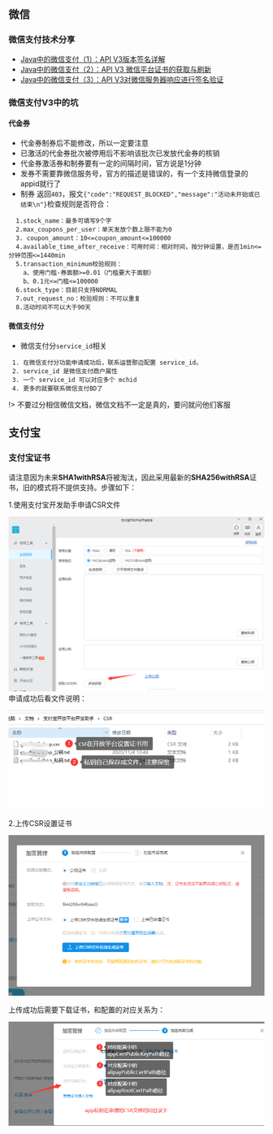 ## 微信
### 微信支付技术分享
- [Java中的微信支付（1）：API V3版本签名详解](https://mp.weixin.qq.com/s/iiTCr57FgbAb6s0P0hT-9Q)
- [Java中的微信支付（2）：API V3 微信平台证书的获取与刷新](https://mp.weixin.qq.com/s/O_YcnIRcl2MltElBupm3Hg)
- [Java中的微信支付（3）：API V3对微信服务器响应进行签名验证](https://mp.weixin.qq.com/s/cb2eTTRjHifNYUGpQETMCQ)
### 微信支付V3中的坑
#### 代金券
- 代金券制券后不能修改，所以一定要注意
- 已激活的代金券批次被停用后不影响该批次已发放代金券的核销 
- 代金券激活券和制券要有一定的间隔时间，官方说是1分钟
- 发券不需要靠微信服务号，官方的描述是错误的，有一个支持微信登录的appid就行了
- 制券 返回`403`，报文`{"code":"REQUEST_BLOCKED","message":"活动未开始或已结束\n"}`检查规则是否符合：
 ```
   1.stock_name：最多可填写9个字
   2.max_coupons_per_user：单天发放个数上限不能为0
   3. coupon_amount：10<=coupon_amount<=100000
   4.available_time_after_receive：可用时间：相对时间，按分钟设置，是否1min<=分钟范围<=1440min
   5.transaction_minimum校验规则：
     a、使用门槛-券面额>=0.01（门槛要大于面额）
     b、0.1元<=门槛<=100000
   6.stock_type：目前只支持NORMAL
   7.out_request_no：校验规则：不可以重复
   8.活动时间不可以大于90天 
 ```
#### 微信支付分
- 微信支付分`service_id`相关
```
 1. 在微信支付分功能申请成功后，联系运营那边配置 service_id。
 2. service_id 是微信支付商户属性
 3. 一个 service_id 可以对应多个 mchid
 4. 更多的就要联系微信支付BD了
```

!> 不要过分相信微信文档，微信文档不一定是真的，要问就问他们客服

## 支付宝

### 支付宝证书

请注意因为未来**SHA1withRSA**将被淘汰，因此采用最新的**SHA256withRSA**证书，旧的模式将不提供支持。步骤如下：

1.使用支付宝开发助手申请CSR文件

![先申请密钥对，再申请csr](./img/csr.png)
申请成功后看文件说明：

![](./img/file_info.png)

2.上传CSR设置证书

![](./img/set.png)

上传成功后需要下载证书，和配置的对应关系为：

![](./img/cert_path.png)

